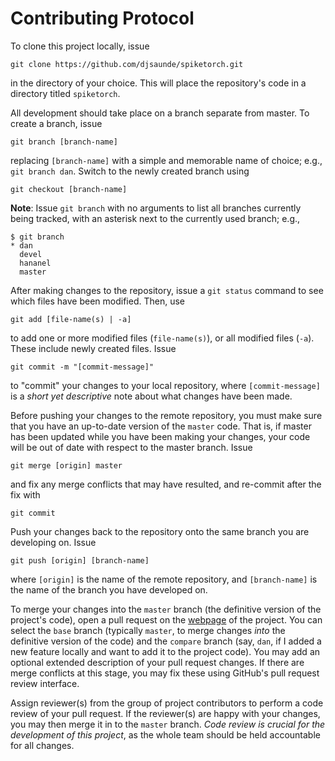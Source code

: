 # Contributing Protocol

To clone this project locally, issue

```
git clone https://github.com/djsaunde/spiketorch.git
```

in the directory of your choice. This will place the repository's code in a directory titled `spiketorch`.

All development should take place on a branch separate from master. To create a branch, issue

```
git branch [branch-name]
```

replacing `[branch-name]` with a simple and memorable name of choice; e.g., `git branch dan`. Switch to the newly created branch using

```
git checkout [branch-name]
```

__Note__: Issue `git branch` with no arguments to list all branches currently being tracked, with an asterisk next to the currently used branch; e.g.,

```
$ git branch
* dan
  devel
  hananel
  master
```

After making changes to the repository, issue a `git status` command to see which files have been modified. Then, use

```
git add [file-name(s) | -a]
```

to add one or more modified files (`file-name(s)`), or all modified files (`-a`). These include newly created files. Issue

```
git commit -m "[commit-message]"
```

to "commit" your changes to your local repository, where `[commit-message]` is a _short yet descriptive_ note about what changes have been made.

Before pushing your changes to the remote repository, you must make sure that you have an up-to-date version of the `master` code. That is, if master has been updated while you have been making your changes, your code will be out of date with respect to the master branch. Issue

```
git merge [origin] master
```

and fix any merge conflicts that may have resulted, and re-commit after the fix with

```
git commit
```

Push your changes back to the repository onto the same branch you are developing on. Issue

```
git push [origin] [branch-name]
```

where `[origin]` is the name of the remote repository, and `[branch-name]` is the name of the branch you have developed on.

To merge your changes into the `master` branch (the definitive version of the project's code), open a pull request on the [webpage](https://github.com/djsaunde/spiketorch) of the project. You can select the `base` branch (typically `master`, to merge changes _into_ the definitive version of the code) and the `compare` branch (say, `dan`, if I added a new feature locally and want to add it to the project code). You may add an optional extended description of your pull request changes. If there are merge conflicts at this stage, you may fix these using GitHub's pull request review interface.

Assign reviewer(s) from the group of project contributors to perform a code review of your pull request. If the reviewer(s) are happy with your changes, you may then merge it in to the `master` branch. _Code review is crucial for the development of this project_, as the whole team should be held accountable for all changes.
